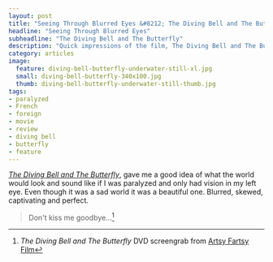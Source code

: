 ```yaml
---
layout: post
title: "Seeing Through Blurred Eyes &#8212; The Diving Bell and The Butterfly"
headline: "Seeing Through Blurred Eyes"
subheadline: "The Diving Bell and The Butterfly"
description: "Quick impressions of the film, The Diving Bell and The Butterfly."
category: articles
image: 
  feature: diving-bell-butterfly-underwater-still-xl.jpg
  small: diving-bell-butterfly-340x100.jpg
  thumb: diving-bell-butterfly-underwater-still-thumb.jpg
tags: 
- paralyzed
- French
- foreign
- movie
- review
- diving bell
- butterfly
- feature
---
```


[*The Diving Bell and The Butterfly*](http://www.thedivingbellandthebutterfly-themovie.com/), gave me a good idea of what the world would look and sound like if I was paralyzed and only had vision in my left eye. Even though it was a sad world it was a beautiful one. Blurred, skewed, captivating and perfect.

> Don't kiss me goodbye...[^1]

[^1]: *The Diving Bell and The Butterfly* DVD screengrab from [Artsy Fartsy Film](http://artsyfartsyfilm.blogspot.com/)
